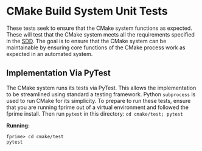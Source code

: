 # CMake Build System Unit Tests

These tests seek to ensure that the CMake system functions as expected. These will test that the
CMake system meets all the requirements specified in the [SDD](../docs/sdd.md). The goal is to ensure
that the CMake system can be maintainable by ensuring core functions of the CMake process work as
expected in an automated system.

## Implementation Via PyTest

The CMake system runs its tests via PyTest. This allows the implementation to be streamlined using
standard a testing framework. Python `subprocess` is used to run CMake for its simplicity. To
prepare to run these tests, ensure that you are running fprime out of a virtual environment and
followed the fprime install. Then run `pytest` in this directory: `cd cmake/test; pytest`

**Running:**
```
fprime> cd cmake/test
pytest
```